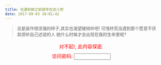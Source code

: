 ```yaml
---
title: 在遇到她之前就写在这儿吧
date: 2017-09-03 18:01:42
---
```


> 总是装作很坚强的样子,其实也渴望被倾听吧!
> 可惜终究没遇到那个愿意不厌其烦听自己述说的人
> 她什么时候才会出现在我的生命里呢?

<div id="no-login">
  <p style="color: red; font-size: 16px; text-align: center; padding: 4px; margin: 0">对不起!, 此内容保密.</p>
  <p style="color: red; font-size: 16px; text-align: center; padding: 4px; margin: 0">访问密码: <input id="access_password" type="password" size="12" /></p>
</div>
<div id="has-login">
</div>
<script type="text/javascript" src="../scripts/whisper.js" defer="defer"></script>